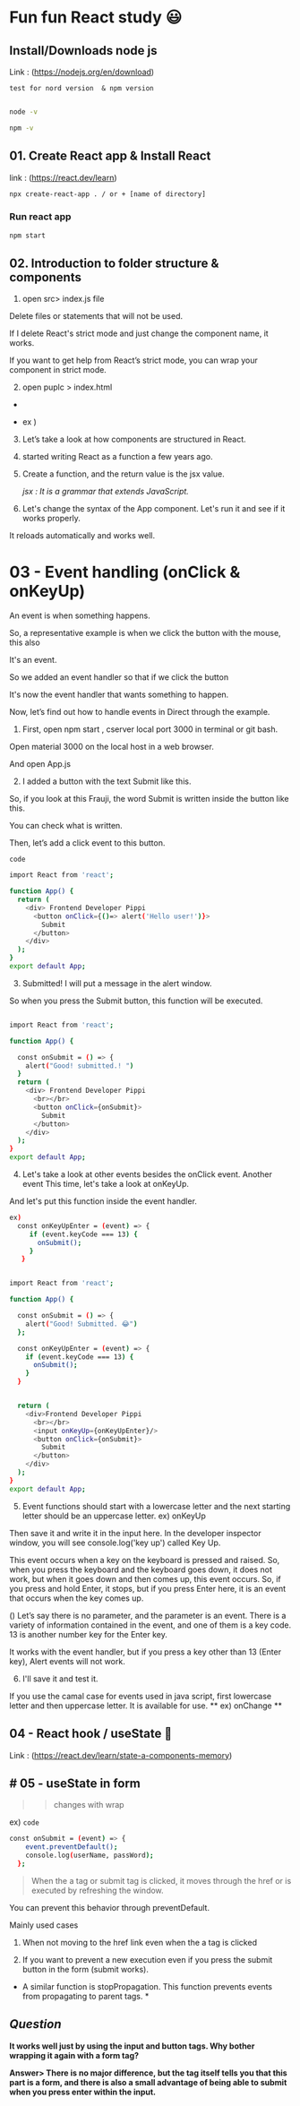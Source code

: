 # Fun fun  React study :smiley:

## Install/Downloads node js

Link : (https://nodejs.org/en/download)

`test for nord version  & npm version`

```bash

node -v

npm -v

```


##  01. Create React app & Install React
link : (https://react.dev/learn)

```bash
npx create-react-app . / or + [name of directory]

```
### Run react app

```bash
npm start
```

## 02. Introduction to folder structure & components
 1.  open src> index.js file

Delete files or statements that will not be used.

If I delete React's strict mode and just change the component name, it works.

If you want to get help from React’s strict mode, you can wrap your component in strict mode.

2. open puplc > index.html 
+ <div id="root"></div>
+ ex )  <div id="root"></div>

3. Let’s take a look at how components are structured in React.

4. started writing React as a function a few years ago.

5. Create a function, and the return value is the jsx value.

   *jsx : It is a grammar that extends JavaScript.*

6. Let's change the syntax of the App component.
Let's run it and see if it works properly.

 It reloads automatically and works well.

 # 03 - Event handling (onClick & onKeyUp)

 <p> An event is when something happens.

So, a representative example is when we click the button with the mouse, this also

It's an event.
</p>
 
 <p>
 So we added an event handler so that if we click the button

It's now the event handler that wants something to happen.

Now, let’s find out how to handle events in Direct through the example.
 </p>

1. First, open npm start , cserver local port 3000 in terminal or git bash.

Open material 3000 on the local host in a web browser.

And open App.js

2. I added a button with the text Submit like this.

So, if you look at this Frauji, the word Submit is written inside the button like this.

You can check what is written.

Then, let’s add a click event to this button.


`code`

```bash
import React from 'react';

function App() {
  return (
    <div> Frontend Developer Pippi 
      <button onClick={()=> alert('Hello user!')}>
        Submit
      </button>
    </div>
  );
}
export default App;

```

3. Submitted! I will put a message in the alert window.

So when you press the Submit button, this function will be executed.

```bash

import React from 'react';

function App() {

  const onSubmit = () => {
    alert("Good! submitted.! ")
  }
  return (
    <div> Frontend Developer Pippi 
      <br></br>
      <button onClick={onSubmit}>
        Submit
      </button>
    </div>
  );
}
export default App;

```

4. Let's take a look at other events besides the onClick event.
Another event This time, let's take a look at onKeyUp.

And let's put this function inside the event handler.

```bash
ex)
  const onKeyUpEnter = (event) => {
     if (event.keyCode === 13) {
       onSubmit();
     }
   }
 ```

```bash

import React from 'react';

function App() {

  const onSubmit = () => {
    alert("Good! Submitted. 😂")
  };

  const onKeyUpEnter = (event) => {
    if (event.keyCode === 13) {
      onSubmit();
    }
  }


  return (
    <div>Frontend Developer Pippi 
      <br></br>
      <input onKeyUp={onKeyUpEnter}/>
      <button onClick={onSubmit}>
        Submit
      </button>
    </div>
  );
}
export default App;

```
5. Event functions should start with a lowercase letter and the next starting letter should be an uppercase letter. ex) onKeyUp

Then save it and write it in the input here.
In the developer inspector window, you will see console.log('key up') called Key Up.

This event occurs when a key on the keyboard is pressed and raised.
  So, when you press the keyboard and the keyboard goes down, it does not work, but when it goes down and then comes up, this event occurs. So, if you press and hold Enter, it stops, but if you press Enter here, it is an event that occurs when the key comes up.

() Let’s say there is no parameter, and the parameter is an event.
There is a variety of information contained in the event, and one of them is a key code. 13 is another number key for the Enter key.

It works with the event handler, but if you press a key other than 13 (Enter key),
Alert events will not work.


6. I'll save it and test it.

If you use the camal case for events used in java script, first lowercase letter and then uppercase letter.
It is available for use. 
 ** ex) onChange **


## 04 - React hook / useState 🤩

Link : (https://react.dev/learn/state-a-components-memory)

## # 05 - useState in form 

> > changes with wrap <form></form> 

ex) `code`

```bash
const onSubmit = (event) => {
    event.preventDefault();
    console.log(userName, passWord);
  };

```

> When the a tag or submit tag is clicked, it moves through the href or is executed by refreshing the window.

You can prevent this behavior through preventDefault.

 

Mainly used cases

1. When not moving to the href link even when the a tag is clicked

2. If you want to prevent a new execution even if you press the submit button in the form (submit works).

* A similar function is stopPropagation. This function prevents events from propagating to parent tags. *

## _Question_
**It works well just by using the input and button tags.
  Why bother wrapping it again with a form tag?**



**Answer>
There is no major difference, but the tag itself tells you that this part is a form, and there is also a small advantage of being able to submit when you press enter within the input.**







